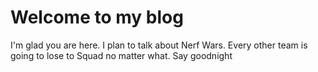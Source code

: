 # Welcome to my blog

I'm glad you are here. I plan to talk about Nerf Wars. Every other team is going to lose to Squad no matter what. Say goodnight
